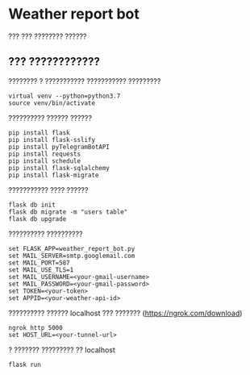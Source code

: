 # Weather report bot

??? ??? ???????? ??????

## ??? ????????????

???????? ? ??????????? ??????????? ?????????

```commandline
virtual venv --python=python3.7
source venv/bin/activate
```
?????????? ?????? ??????
```commandline
pip install flask
pip install flask-sslify
pip install pyTelegramBotAPI
pip install requests
pip install schedule
pip install flask-sqlalchemy
pip install flask-migrate
```
??????????? ???? ??????
```commandline
flask db init
flask db migrate -m "users table"
flask db upgrade
```
?????????? ??????????
```commandline
set FLASK_APP=weather_report_bot.py
set MAIL_SERVER=smtp.googlemail.com
set MAIL_PORT=587
set MAIL_USE_TLS=1
set MAIL_USERNAME=<your-gmail-username>
set MAIL_PASSWORD=<your-gmail-password>
set TOKEN=<your-token>
set APPID=<your-weather-api-id>
```
?????????? ?????? localhost ??? ??????? (https://ngrok.com/download)
```commandline
ngrok http 5000
set HOST_URL=<your-tunnel-url>
```
? ??????? ????????? ?? localhost
```commandline
flask run
```
